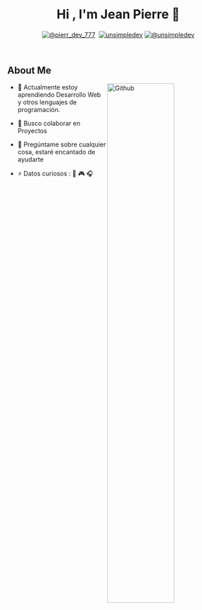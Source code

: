 <h1 align="center">Hi , I'm Jean Pierre 👋</h1> 

<p align="center">
<a href="https://www.tiktok.com/@pierr_dev_777" target="blank"><img align="center" src="https://img.shields.io/badge/TikTok-000000?style=for-the-badge&logo=tiktok&logoColor=white" alt="@pierr_dev_777" /></a>
<a href="https://linkedin.com/in/" target="blank"><img align="center" src="https://img.shields.io/badge/LinkedIn-0077B5?style=for-the-badge&logo=linkedin&logoColor=white" alt=""/></a>
<a href="https://fb.com/unsimpledev" target="blank"><img align="center" src="https://img.shields.io/badge/Facebook-1877F2?style=for-the-badge&logo=facebook&logoColor=white" alt="unsimpledev"  /></a>
<a href = "mailto:unsimpledev@gmail.com" target="blank"><img align="center" src="https://img.shields.io/badge/Gmail-D14836?style=for-the-badge&logo=gmail&logoColor=white" alt="@unsimpledev"  /></a>
  </p>
<br>
<h2> About Me</h2>

<img width="55%" align="right" alt="Github" src="https://raw.githubusercontent.com/onimur/.github/master/.resources/git-header.svg" />

- 🌱  Actualmente estoy aprendiendo Desarrollo Web y otros lenguajes de programación.

- 👯 Busco colaborar en Proyectos

- 💬 Pregúntame sobre cualquier cosa, estaré encantado de ayudarte

- ⚡ Datos curiosos : 🍕 🎮 🎧
